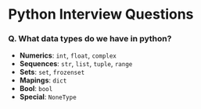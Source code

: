 # Python Interview Questions


### Q. What data types do we have in python?

- **Numerics**: `int`, `float`, `complex`
- **Sequences**: `str`, `list`, `tuple`, `range`
- **Sets**: `set`, `frozenset`
- **Mapings**: `dict`
- **Bool**: `bool`
- **Special**: `NoneType`
